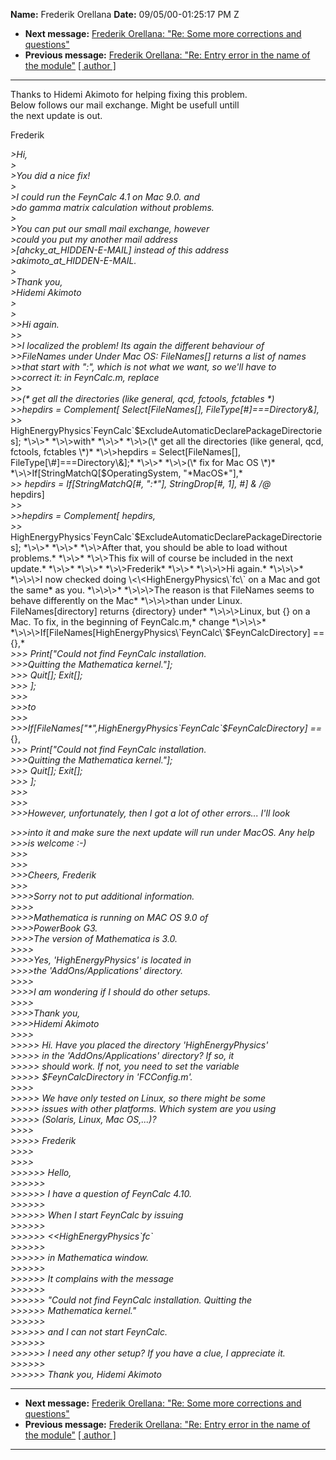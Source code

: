 **Name:** Frederik Orellana
**Date:** 09/05/00-01:25:17 PM Z

  - **Next message:** [Frederik Orellana: "Re: Some more corrections and
    questions"](0013.html)
  - **Previous message:** [Frederik Orellana: "Re: Entry error in the
    name of the module"](0011.html)
    [[ author ]](author.html#12)

-----

Thanks to Hidemi Akimoto for helping fixing this problem.  
Below follows our mail exchange. Might be usefull untill  
the next update is out.  

Frederik  

*\>Hi,*  
*\>*  
*\>You did a nice fix\!*  
*\>*  
*\>I could run the FeynCalc 4.1 on Mac 9.0. and*  
*\>do gamma matrix calculation without problems.*  
*\>*  
*\>You can put our small mail exchange, however*  
*\>could you put my another mail address*  
*\>[ahcky_at_HIDDEN-E-MAIL]
instead of this address*  
*\>akimoto_at_HIDDEN-E-MAIL.*  
*\>*  
*\>Thank you,*  
*\>Hidemi Akimoto*  
*\>*  
*\>*  
*\>\>Hi again.*  
*\>\>*  
*\>\>I localized the problem\! Its again the different behaviour of*  
*\>\>FileNames under Under Mac OS: FileNames[] returns a list of
names*  
*\>\>that start with ":", which is not what we want, so we'll have to*  
*\>\>correct it: in FeynCalc.m, replace*  
*\>\>*  
*\>\>(\* get all the directories (like general, qcd, fctools, fctables
\*)*  
*\>\>hepdirs = Complement[ Select[FileNames[],
FileType[\#]===Directory\&],*  
*\>\>*  
HighEnergyPhysics\`FeynCalc\`$ExcludeAutomaticDeclarePackageDirectories];  
*\>\>*  
*\>\>with*  
*\>\>*  
*\>\>(\* get all the directories (like general, qcd, fctools, fctables
\*)*  
*\>\>hepdirs = Select[FileNames[],
FileType[\#]===Directory\&];*  
*\>\>*  
*\>\>(\* fix for Mac OS \*)*  
*\>\>If[StringMatchQ[$OperatingSystem, "\*MacOS\*"],*  
*\>\> hepdirs = If[StringMatchQ[\#, ":\*"],
StringDrop[\#, 1], \#] & /@*  
hepdirs]  
*\>\>*  
*\>\>hepdirs = Complement[ hepdirs,*  
*\>\>*  
HighEnergyPhysics\`FeynCalc\`$ExcludeAutomaticDeclarePackageDirectories];  
*\>\>*  
*\>\>*  
*\>\>After that, you should be able to load without problems.*  
*\>\>*  
*\>\>This fix will of course be included in the next update.*  
*\>\>*  
*\>\>*  
*\>\>Frederik*  
*\>\>*  
*\>\>\>Hi again.*  
*\>\>\>*  
*\>\>\>I now checked doing \<\<HighEnergyPhysics\`fc\` on a Mac and got
the same*  
as you.  
*\>\>\>*  
*\>\>\>The reason is that FileNames seems to behave differently on the
Mac*  
*\>\>\>than under Linux. FileNames[directory] returns
{directory} under*  
*\>\>\>Linux, but {} on a Mac. To fix, in the beginning of
FeynCalc.m,*  
change  
*\>\>\>*  
*\>\>\>If[FileNames[HighEnergyPhysics\`FeynCalc\`$FeynCalcDirectory]
== {},*  
*\>\>\> Print["Could not find FeynCalc installation.*  
*\>\>\>Quitting the Mathematica kernel."];*  
*\>\>\> Quit[]; Exit[];*  
*\>\>\> ];*  
*\>\>\>*  
*\>\>\>to*  
*\>\>\>*  
*\>\>\>If[FileNames["\*",HighEnergyPhysics\`FeynCalc\`$FeynCalcDirectory]
==*  
{},  
*\>\>\> Print["Could not find FeynCalc installation.*  
*\>\>\>Quitting the Mathematica kernel."];*  
*\>\>\> Quit[]; Exit[];*  
*\>\>\> ];*  
*\>\>\>*  
*\>\>\>*  
*\>\>\>However, unfortunately, then I got a lot of other errors... I'll
look*  

*\>\>\>into it and make sure the next update will run under MacOS. Any
help*  
*\>\>\>is welcome :-)*  
*\>\>\>*  
*\>\>\>*  
*\>\>\>Cheers, Frederik*  
*\>\>\>*  
*\>\>\>\>Sorry not to put additional information.*  
*\>\>\>\>*  
*\>\>\>\>Mathematica is running on MAC OS 9.0 of*  
*\>\>\>\>PowerBook G3.*  
*\>\>\>\>The version of Mathematica is 3.0.*  
*\>\>\>\>*  
*\>\>\>\>Yes, 'HighEnergyPhysics' is located in*  
*\>\>\>\>the 'AddOns/Applications' directory.*  
*\>\>\>\>*  
*\>\>\>\>I am wondering if I should do other setups.*  
*\>\>\>\>*  
*\>\>\>\>Thank you,*  
*\>\>\>\>Hidemi Akimoto*  
*\>\>\>\>*  
*\>\>\>\>\> Hi. Have you placed the directory 'HighEnergyPhysics'*  
*\>\>\>\>\> in the 'AddOns/Applications' directory? If so, it*  
*\>\>\>\>\> should work. If not, you need to set the variable*  
*\>\>\>\>\> $FeynCalcDirectory in 'FCConfig.m'.*  
*\>\>\>\>*  
*\>\>\>\>\> We have only tested on Linux, so there might be some*  
*\>\>\>\>\> issues with other platforms. Which system are you using*  
*\>\>\>\>\> (Solaris, Linux, Mac OS,...)?*  
*\>\>\>\>*  
*\>\>\>\>\> Frederik*  
*\>\>\>\>*  
*\>\>\>\>*  
*\>\>\>\>\>\> Hello,*  
*\>\>\>\>\>\>*  
*\>\>\>\>\>\> I have a question of FeynCalc 4.10.*  
*\>\>\>\>\>\>*  
*\>\>\>\>\>\> When I start FeynCalc by issuing*  
*\>\>\>\>\>\>*  
*\>\>\>\>\>\> \<\<HighEnergyPhysics\`fc\`*  
*\>\>\>\>\>\>*  
*\>\>\>\>\>\> in Mathematica window.*  
*\>\>\>\>\>\>*  
*\>\>\>\>\>\> It complains with the message*  
*\>\>\>\>\>\>*  
*\>\>\>\>\>\> "Could not find FeynCalc installation. Quitting the*  
*\>\>\>\>\>\> Mathematica kernel."*  
*\>\>\>\>\>\>*  
*\>\>\>\>\>\> and I can not start FeynCalc.*  
*\>\>\>\>\>\>*  
*\>\>\>\>\>\> I need any other setup? If you have a clue, I appreciate
it.*  
*\>\>\>\>\>\>*  
*\>\>\>\>\>\> Thank you, Hidemi Akimoto*  

-----

  - **Next message:** [Frederik Orellana: "Re: Some more corrections and
    questions"](0013.html)
  - **Previous message:** [Frederik Orellana: "Re: Entry error in the
    name of the module"](0011.html)
    [[ author ]](author.html#12)

-----

